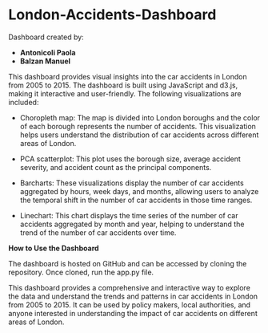 # London-Accidents-Dashboard

Dashboard created by:

* **Antonicoli Paola** 
* **Balzan Manuel**

This dashboard provides visual insights into the car accidents in London from 2005 to 2015. The dashboard is built using JavaScript and d3.js, making it interactive and user-friendly. The following visualizations are included:

* Choropleth map: The map is divided into London boroughs and the color of each borough represents the number of accidents. This visualization helps users understand the distribution of car accidents across different areas of London.

* PCA scatterplot: This plot uses the borough size, average accident severity, and accident count as the principal components.

* Barcharts: These visualizations display the number of car accidents aggregated by hours, week days, and months, allowing users to analyze the temporal shift in the number of car accidents in those time ranges.

* Linechart: This chart displays the time series of the number of car accidents aggregated by month and year, helping to understand the trend of the number of car accidents over time.

**How to Use the Dashboard**

The dashboard is hosted on GitHub and can be accessed by cloning the repository. Once cloned, run the app.py file.


This dashboard provides a comprehensive and interactive way to explore the data and understand the trends and patterns in car accidents in London from 2005 to 2015. It can be used by policy makers, local authorities, and anyone interested in understanding the impact of car accidents on different areas of London.
